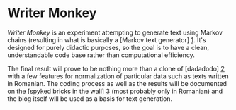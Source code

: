 Writer Monkey
=============

*Writer Monkey* is an experiment attempting to generate text using Markov
chains (resulting in what is basically a [Markov text generator] [1]. It's
designed for purely didactic purposes, so the goal is to have a clean,
understandable code base rather than computational efficiency. 

The final result will prove to be nothing more than a clone of [dadadodo] [2]
with a few features for normalization of particular data such as texts written
in Romanian. The coding process as well as the results will be documented on
the [spyked bricks in the wall] [3] (most probably only in Romanian) and the
blog itself will be used as a basis for text generation.

[1]: http://en.wikipedia.org/wiki/Markov_chain#Markov_text_generators "Markov text generators"
[2]: http://www.jwz.org/dadadodo/ "dadadodo"
[3]: http://lucian.mogosanu.ro/bricks/ "spyked bricks in the wall"
